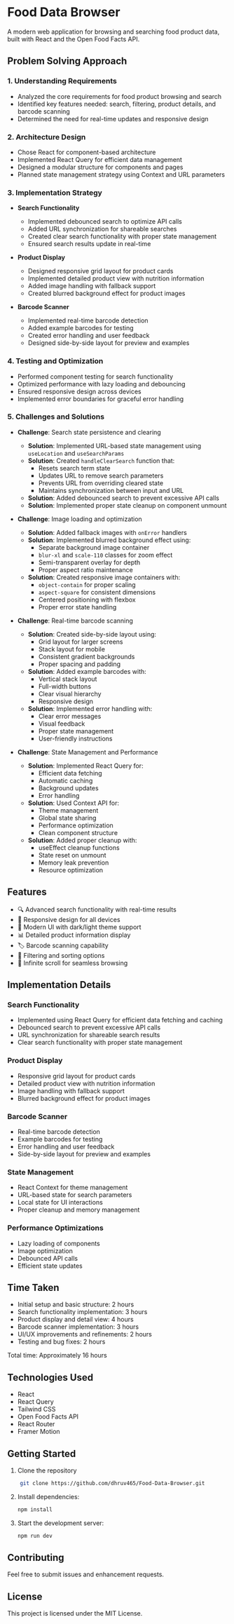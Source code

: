 # Food Data Browser

A modern web application for browsing and searching food product data, built with React and the Open Food Facts API.

## Problem Solving Approach

### 1. Understanding Requirements
- Analyzed the core requirements for food product browsing and search
- Identified key features needed: search, filtering, product details, and barcode scanning
- Determined the need for real-time updates and responsive design

### 2. Architecture Design
- Chose React for component-based architecture
- Implemented React Query for efficient data management
- Designed a modular structure for components and pages
- Planned state management strategy using Context and URL parameters

### 3. Implementation Strategy
- **Search Functionality**
  - Implemented debounced search to optimize API calls
  - Added URL synchronization for shareable searches
  - Created clear search functionality with proper state management
  - Ensured search results update in real-time

- **Product Display**
  - Designed responsive grid layout for product cards
  - Implemented detailed product view with nutrition information
  - Added image handling with fallback support
  - Created blurred background effect for product images

- **Barcode Scanner**
  - Implemented real-time barcode detection
  - Added example barcodes for testing
  - Created error handling and user feedback
  - Designed side-by-side layout for preview and examples

### 4. Testing and Optimization
- Performed component testing for search functionality
- Optimized performance with lazy loading and debouncing
- Ensured responsive design across devices
- Implemented error boundaries for graceful error handling

### 5. Challenges and Solutions
- **Challenge**: Search state persistence and clearing
  - **Solution**: Implemented URL-based state management using `useLocation` and `useSearchParams`
  - **Solution**: Created `handleClearSearch` function that:
    - Resets search term state
    - Updates URL to remove search parameters
    - Prevents URL from overriding cleared state
    - Maintains synchronization between input and URL
  - **Solution**: Added debounced search to prevent excessive API calls
  - **Solution**: Implemented proper state cleanup on component unmount

- **Challenge**: Image loading and optimization
  - **Solution**: Added fallback images with `onError` handlers
  - **Solution**: Implemented blurred background effect using:
    - Separate background image container
    - `blur-xl` and `scale-110` classes for zoom effect
    - Semi-transparent overlay for depth
    - Proper aspect ratio maintenance
  - **Solution**: Created responsive image containers with:
    - `object-contain` for proper scaling
    - `aspect-square` for consistent dimensions
    - Centered positioning with flexbox
    - Proper error state handling

- **Challenge**: Real-time barcode scanning
  - **Solution**: Created side-by-side layout using:
    - Grid layout for larger screens
    - Stack layout for mobile
    - Consistent gradient backgrounds
    - Proper spacing and padding
  - **Solution**: Added example barcodes with:
    - Vertical stack layout
    - Full-width buttons
    - Clear visual hierarchy
    - Responsive design
  - **Solution**: Implemented error handling with:
    - Clear error messages
    - Visual feedback
    - Proper state management
    - User-friendly instructions

- **Challenge**: State Management and Performance
  - **Solution**: Implemented React Query for:
    - Efficient data fetching
    - Automatic caching
    - Background updates
    - Error handling
  - **Solution**: Used Context API for:
    - Theme management
    - Global state sharing
    - Performance optimization
    - Clean component structure
  - **Solution**: Added proper cleanup with:
    - useEffect cleanup functions
    - State reset on unmount
    - Memory leak prevention
    - Resource optimization

## Features

- 🔍 Advanced search functionality with real-time results
- 📱 Responsive design for all devices
- 🎨 Modern UI with dark/light theme support
- 📊 Detailed product information display
- 🏷️ Barcode scanning capability
- 🎯 Filtering and sorting options
- 🔄 Infinite scroll for seamless browsing

## Implementation Details

### Search Functionality
- Implemented using React Query for efficient data fetching and caching
- Debounced search to prevent excessive API calls
- URL synchronization for shareable search results
- Clear search functionality with proper state management

### Product Display
- Responsive grid layout for product cards
- Detailed product view with nutrition information
- Image handling with fallback support
- Blurred background effect for product images

### Barcode Scanner
- Real-time barcode detection
- Example barcodes for testing
- Error handling and user feedback
- Side-by-side layout for preview and examples

### State Management
- React Context for theme management
- URL-based state for search parameters
- Local state for UI interactions
- Proper cleanup and memory management

### Performance Optimizations
- Lazy loading of components
- Image optimization
- Debounced API calls
- Efficient state updates

## Time Taken
- Initial setup and basic structure: 2 hours
- Search functionality implementation: 3 hours
- Product display and detail view: 4 hours
- Barcode scanner implementation: 3 hours
- UI/UX improvements and refinements: 2 hours
- Testing and bug fixes: 2 hours

Total time: Approximately 16 hours

## Technologies Used
- React
- React Query
- Tailwind CSS
- Open Food Facts API
- React Router
- Framer Motion

## Getting Started

1. Clone the repository
```bash
    git clone https://github.com/dhruv465/Food-Data-Browser.git
```
2. Install dependencies:
   ```bash
   npm install
   ```
3. Start the development server:
   ```bash
   npm run dev
   ```

## Contributing
Feel free to submit issues and enhancement requests.

## License
This project is licensed under the MIT License.

